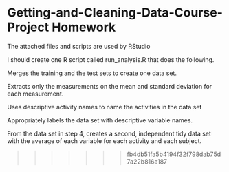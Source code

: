 # Getting-and-Cleaning-Data-Course-Project Homework

The attached files and scripts are used by RStudio

I should create one R script called run_analysis.R that does the following.

Merges the training and the test sets to create one data set.

Extracts only the measurements on the mean and standard deviation for each measurement.

Uses descriptive activity names to name the activities in the data set

Appropriately labels the data set with descriptive variable names.

From the data set in step 4, creates a second, independent tidy data set with the average of each variable for each activity and each subject.
>>>>>>> fb4db51fa5b4194f32f798dab75d7a22b816a187
